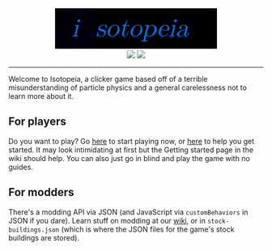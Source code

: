 <div align="center"><img src="logolong.png" style="height: 5rem;" /><br />
<img src="https://github.com/Isotopeia/Isotopeia/actions/workflows/main.yml/badge.svg" />&nbsp;<img src="https://img.shields.io/badge/latest_version-v1.12.1-lime" /></div>
<hr />

Welcome to Isotopeia, a clicker game based off of a terrible misunderstanding of particle physics and a general carelessness not to learn more about it.
<h2>For players</h2>
Do you want to play? Go <a href="https://isotopeia.github.io/Isotopeia/">here</a> to start playing now, or <a href="https://github.com/matthyno/Isotopeia/wiki/Getting-Started">here</a> to help you get started. It may look intimidating at first but the Getting started page in the wiki should help. You can also just go in blind and play the game with no guides.
<h2>For modders</h2>
There's a modding API via JSON (and JavaScript via <code>customBehaviors</code> in JSON if you dare). Learn stuff on modding at our <a href="https://github.com/matthyno/Isotopeia/wiki/Modding">wiki</a>, or in <code>stock-buildings.json</code> (which is where the JSON files for the game's stock buildings are stored).
